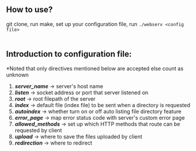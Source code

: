 **How to use?**
---
git clone, run make, set up your configuration file, run `./webserv <config file>`
<br><br>

**Introduction to configuration file:**
---
*Noted that only directives mentioned below are accepted else count as unknown
1. ***server_name*** -> server's host name
2. ***listen*** -> socket address or port that server listened on
3. ***root*** -> root filepath of the server
4. ***index*** -> default file (index file) to be sent when a directory is requested
5. ***autoindex*** -> whether turn on or off auto listing file directory feature
6. ***error_page*** -> map error status code with server's custom error page
7. ***allowed_methods*** -> set up which HTTP methods that route can be requested by client
8. ***upload*** -> where to save the files uploaded by client
9. ***redirection*** -> where to redirect
